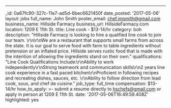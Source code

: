 ---
_id: 0a67fc90-327c-11e7-ad5d-6bec6621450f
date_posted: '2017-05-06'
layout: jobs
full_name: John Smith
poster_email: chef.jmsmith@gmail.com
business_name: Hillside Farmacy
business_url: HillsideFarmacy.com
location: 1209 E 11th St.
title: Line cook - $13-14/hr
category: boh
description: "Hillside Farmacy is looking to hire a qualified line cook to join our team.  \r\n\r\nWe are a restaurant that supports small farms from across the state. It is our goal to serve food with farm to table ingredients without pretension or an inflated price. Hillside serves rustic food that is made with the intention of allowing the ingredients stand on their own."
qualifications: "Line Cook Qualifications Include:\r\nAbility to work independently\r\nStrong teamwork and communication skills\r\n2 years line cook experience in a fast paced kitchen\r\nProficient in following recipes and recreating dishes, sauces, etc. \r\nAbility to follow direction from lead cook, sous, and chef de cuisine."
job_type: full_time
compensation: $13-14/hr
how_to_apply: >-
  submit a resume directly to hschefs@gmail.com or apply in person at 1209 E
  11th St.
date: '2017-05-06T16:49:59.408Z'
highlighted: yes

